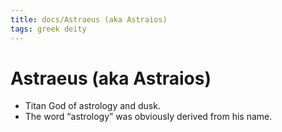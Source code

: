 ```yaml
---
title: docs/Astraeus (aka Astraios)
tags: greek deity
---
```


# Astraeus (aka Astraios) 
- Titan God of astrology and dusk.
- The word “astrology” was obviously derived from his name.